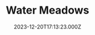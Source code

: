 ---
date: 2023-12-20T17:13:23.000Z
title: Water Meadows
latitude: 52.038561169492404
longitude: 0.7234260806208037
category: checkin
---